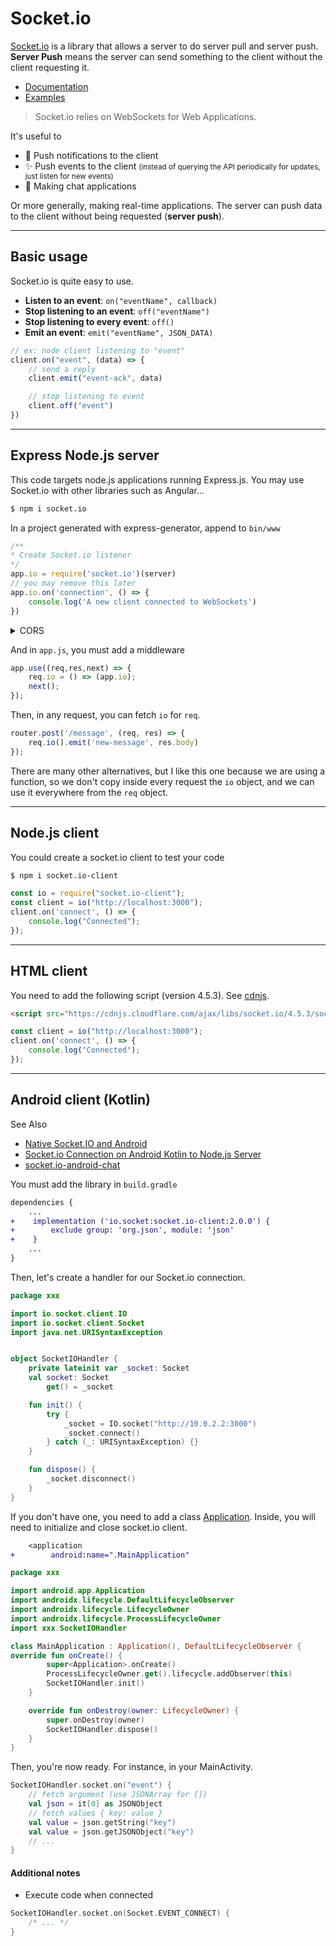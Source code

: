 # Socket.io

<div class="row row-cols-md-2"><div>

[Socket.io](https://socket.io/) is a library that allows a server to do server pull and server push. **Server Push** means the server can send something to the client without the client requesting it.

* [Documentation](https://socket.io/get-started/)
* [Examples](https://github.com/socketio/socket.io/tree/main/examples)

> Socket.io relies on WebSockets for Web Applications.
</div><div>

It's useful to

* 💐 Push notifications to the client
* ✨ Push events to the client <small>(instead of querying the API periodically for updates, just listen for new events)</small>
* 🍹 Making chat applications

Or more generally, making real-time applications. The server can push data to the client without being requested (**server push**).
</div></div>

<hr class="sep-both">

## Basic usage

<div class="row row-cols-md-2"><div>

Socket.io is quite easy to use.

* **Listen to an event**: `on("eventName", callback)`
* **Stop listening to an event**: `off("eventName")`
* **Stop listening to every event**: `off()`
* **Emit an event**: `emit("eventName", JSON_DATA)`
</div><div>

```javascript
// ex: node client listening to "event"
client.on("event", (data) => {
    // send a reply
    client.emit("event-ack", data)

    // stop listening to event
    client.off("event")
})
```
</div></div>

<hr class="sep-both">

## Express Node.js server

<div class="row row-cols-md-2 mt-4"><div>

This code targets node.js applications running Express.js. You may use Socket.io with other libraries such as Angular...

```bash
$ npm i socket.io
```

In a project generated with express-generator, append to `bin/www`

```javascript
/**
* Create Socket.io listener
*/
app.io = require('socket.io')(server)
// you may remove this later
app.io.on('connection', () => {
    console.log('A new client connected to WebSockets')
})
```

<details class="details-e">
<summary>CORS</summary>

See [Handling CORS](https://socket.io/docs/v4/handling-cors/).

Ex: allowing any host to make requests.

```diff
- app.io = require('socket.io')(server)
+ app.io = require('socket.io')(server, {
+    cors: {
+        origin: "*"
+    }
+}
```
</details>
</div><div>

And in `app.js`, you must add a middleware

```javascript
app.use((req,res,next) => {
    req.io = () => (app.io);
    next();
});
```

Then, in any request, you can fetch `io` for `req`.

```javascript
router.post('/message', (req, res) => {
    req.io().emit('new-message', res.body)
});
```

There are many other alternatives, but I like this one because we are using a function, so we don't copy inside every request the `io` object, and we can use it everywhere from the `req` object.
</div></div>

<hr class="sep-both">

## Node.js client

<div class="row row-cols-md-2"><div>

You could create a socket.io client to test your code

```bash
$ npm i socket.io-client
```
</div><div>

```javascript
const io = require("socket.io-client");
const client = io("http://localhost:3000");
client.on('connect', () => {
    console.log("Connected");
});
```
</div></div>

<hr class="sep-both">

## HTML client

<div class="row row-cols-md-2"><div>

You need to add the following script (version 4.5.3). See [cdnjs](https://cdnjs.com/libraries/socket.io).

```html
<script src="https://cdnjs.cloudflare.com/ajax/libs/socket.io/4.5.3/socket.io.js" integrity="sha512-iWPnCISAd/J+ZacwV2mbNLCaPGRrRo5OS81lKTVPtRg1wGTC20Cfmp5Us5RcbLv42QLdbAWl0MI57yox5VecQg==" crossorigin="anonymous" referrerpolicy="no-referrer"></script>
```
</div><div>

```javascript
const client = io("http://localhost:3000");
client.on('connect', () => {
    console.log("Connected");
});
```
</div></div>

<hr class="sep-both">

## Android client (Kotlin)

<div class="row row-cols-md-2"><div>

See Also

* [Native Socket.IO and Android](https://socket.io/blog/native-socket-io-and-android)
* [Socket.io Connection on Android Kotlin to Node.js Server](https://medium.com/@thushenarriyam/socket-io-connection-on-android-kotlin-to-node-js-server-71b218c160c9)
* [socket.io-android-chat](https://github.com/nkzawa/socket.io-android-chat)

You must add the library in `build.gradle`

```diff
dependencies {
    ...
+    implementation ('io.socket:socket.io-client:2.0.0') {
+        exclude group: 'org.json', module: 'json'
+    }
    ...
}
```

Then, let's create a handler for our Socket.io connection.

```kotlin
package xxx

import io.socket.client.IO
import io.socket.client.Socket
import java.net.URISyntaxException


object SocketIOHandler {
    private lateinit var _socket: Socket
    val socket: Socket
        get() = _socket

    fun init() {
        try {
            _socket = IO.socket("http://10.0.2.2:3000")
            _socket.connect()
        } catch (_: URISyntaxException) {}
    }

    fun dispose() {
        _socket.disconnect()
    }
}
```

</div><div>

If you don't have one, you need to add a class [Application](/_programming/web/android/activities/index.md#android-application). Inside, you will need to initialize and close socket.io client.

```diff
    <application
+        android:name=".MainApplication"
```

```kotlin
package xxx

import android.app.Application
import androidx.lifecycle.DefaultLifecycleObserver
import androidx.lifecycle.LifecycleOwner
import androidx.lifecycle.ProcessLifecycleOwner
import xxx.SocketIOHandler

class MainApplication : Application(), DefaultLifecycleObserver {
override fun onCreate() {
        super<Application>.onCreate()
        ProcessLifecycleOwner.get().lifecycle.addObserver(this)
        SocketIOHandler.init()
    }

    override fun onDestroy(owner: LifecycleOwner) {
        super.onDestroy(owner)
        SocketIOHandler.dispose()
    }
}
```

Then, you're now ready. For instance, in your MainActivity.

```kotlin
SocketIOHandler.socket.on("event") {
    // fetch argument (use JSONArray for [])
    val json = it[0] as JSONObject
    // fetch values { key: value }
    val value = json.getString("key")
    val value = json.getJSONObject("key")
    // ...
}
```

#### Additional notes

* Execute code when connected

```kotlin
SocketIOHandler.socket.on(Socket.EVENT_CONNECT) {
    /* ... */
}
```
</div></div>